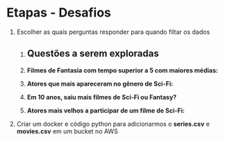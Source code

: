 <!--
# Instruções


Neste arquivo você irá apresentar suas entregas referentes ao desafio final.
O desafio está presente em cada sprint ao longo do estágio. Utilize o diretório "Desafio" para organizar seus artefatos e este README.md para fazer referência aos arquivos de código-fonte e demais entregáveis solicitados.
-->

# Etapas - Desafios

1. Escolher as quais perguntas responder para quando filtar os dados
   1. ## Questões a serem exploradas

   2. **Filmes de Fantasia com tempo superior a 5 com maiores médias:**

   3. **Atores que mais apareceram no gênero de Sci-Fi:**

   4. **Em 10 anos, saiu mais filmes de Sci-Fi ou Fantasy?**

   5. **Atores mais velhos a participar de um filme de Sci-Fi:**

2.  Criar um docker e código python para adicionarmos o **series.csv** e **movies.csv** em um bucket no AWS
<!--
2. ...
[Etapa II](etapa-2/entrega.txt) -->
